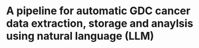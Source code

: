 # A pipeline for automatic GDC cancer data extraction, storage and anaylsis using natural language (LLM)
 